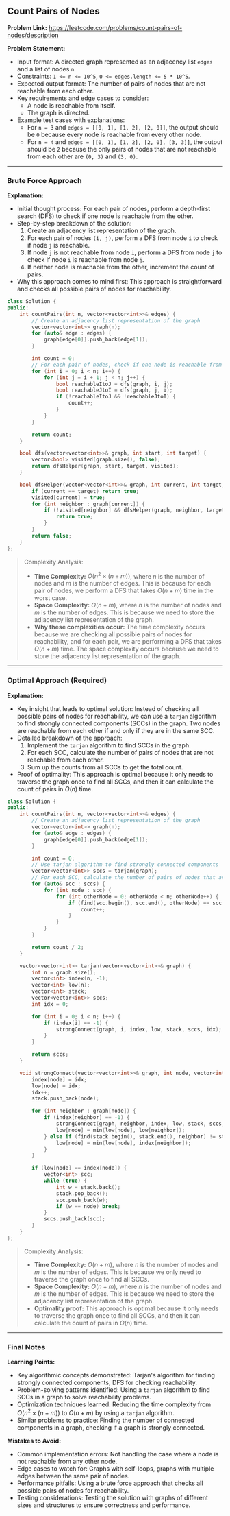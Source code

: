## Count Pairs of Nodes
**Problem Link:** https://leetcode.com/problems/count-pairs-of-nodes/description

**Problem Statement:**
- Input format: A directed graph represented as an adjacency list `edges` and a list of nodes `n`.
- Constraints: `1 <= n <= 10^5`, `0 <= edges.length <= 5 * 10^5`.
- Expected output format: The number of pairs of nodes that are not reachable from each other.
- Key requirements and edge cases to consider: 
    - A node is reachable from itself.
    - The graph is directed.
- Example test cases with explanations:
    - For `n = 3` and `edges = [[0, 1], [1, 2], [2, 0]]`, the output should be `0` because every node is reachable from every other node.
    - For `n = 4` and `edges = [[0, 1], [1, 2], [2, 0], [3, 3]]`, the output should be `2` because the only pairs of nodes that are not reachable from each other are `(0, 3)` and `(3, 0)`.

---

### Brute Force Approach

**Explanation:**
- Initial thought process: For each pair of nodes, perform a depth-first search (DFS) to check if one node is reachable from the other.
- Step-by-step breakdown of the solution:
    1. Create an adjacency list representation of the graph.
    2. For each pair of nodes `(i, j)`, perform a DFS from node `i` to check if node `j` is reachable.
    3. If node `j` is not reachable from node `i`, perform a DFS from node `j` to check if node `i` is reachable from node `j`.
    4. If neither node is reachable from the other, increment the count of pairs.
- Why this approach comes to mind first: This approach is straightforward and checks all possible pairs of nodes for reachability.

```cpp
class Solution {
public:
    int countPairs(int n, vector<vector<int>>& edges) {
        // Create an adjacency list representation of the graph
        vector<vector<int>> graph(n);
        for (auto& edge : edges) {
            graph[edge[0]].push_back(edge[1]);
        }

        int count = 0;
        // For each pair of nodes, check if one node is reachable from the other
        for (int i = 0; i < n; i++) {
            for (int j = i + 1; j < n; j++) {
                bool reachableItoJ = dfs(graph, i, j);
                bool reachableJtoI = dfs(graph, j, i);
                if (!reachableItoJ && !reachableJtoI) {
                    count++;
                }
            }
        }

        return count;
    }

    bool dfs(vector<vector<int>>& graph, int start, int target) {
        vector<bool> visited(graph.size(), false);
        return dfsHelper(graph, start, target, visited);
    }

    bool dfsHelper(vector<vector<int>>& graph, int current, int target, vector<bool>& visited) {
        if (current == target) return true;
        visited[current] = true;
        for (int neighbor : graph[current]) {
            if (!visited[neighbor] && dfsHelper(graph, neighbor, target, visited)) {
                return true;
            }
        }
        return false;
    }
};
```

> Complexity Analysis:
> - **Time Complexity:** $O(n^2 \times (n + m))$, where $n$ is the number of nodes and $m$ is the number of edges. This is because for each pair of nodes, we perform a DFS that takes $O(n + m)$ time in the worst case.
> - **Space Complexity:** $O(n + m)$, where $n$ is the number of nodes and $m$ is the number of edges. This is because we need to store the adjacency list representation of the graph.
> - **Why these complexities occur:** The time complexity occurs because we are checking all possible pairs of nodes for reachability, and for each pair, we are performing a DFS that takes $O(n + m)$ time. The space complexity occurs because we need to store the adjacency list representation of the graph.

---

### Optimal Approach (Required)

**Explanation:**
- Key insight that leads to optimal solution: Instead of checking all possible pairs of nodes for reachability, we can use a `tarjan` algorithm to find strongly connected components (SCCs) in the graph. Two nodes are reachable from each other if and only if they are in the same SCC.
- Detailed breakdown of the approach:
    1. Implement the `tarjan` algorithm to find SCCs in the graph.
    2. For each SCC, calculate the number of pairs of nodes that are not reachable from each other.
    3. Sum up the counts from all SCCs to get the total count.
- Proof of optimality: This approach is optimal because it only needs to traverse the graph once to find all SCCs, and then it can calculate the count of pairs in $O(n)$ time.

```cpp
class Solution {
public:
    int countPairs(int n, vector<vector<int>>& edges) {
        // Create an adjacency list representation of the graph
        vector<vector<int>> graph(n);
        for (auto& edge : edges) {
            graph[edge[0]].push_back(edge[1]);
        }

        int count = 0;
        // Use tarjan algorithm to find strongly connected components
        vector<vector<int>> sccs = tarjan(graph);
        // For each SCC, calculate the number of pairs of nodes that are not reachable from each other
        for (auto& scc : sccs) {
            for (int node : scc) {
                for (int otherNode = 0; otherNode < n; otherNode++) {
                    if (find(scc.begin(), scc.end(), otherNode) == scc.end()) {
                        count++;
                    }
                }
            }
        }

        return count / 2;
    }

    vector<vector<int>> tarjan(vector<vector<int>>& graph) {
        int n = graph.size();
        vector<int> index(n, -1);
        vector<int> low(n);
        vector<int> stack;
        vector<vector<int>> sccs;
        int idx = 0;

        for (int i = 0; i < n; i++) {
            if (index[i] == -1) {
                strongConnect(graph, i, index, low, stack, sccs, idx);
            }
        }

        return sccs;
    }

    void strongConnect(vector<vector<int>>& graph, int node, vector<int>& index, vector<int>& low, vector<int>& stack, vector<vector<int>>& sccs, int& idx) {
        index[node] = idx;
        low[node] = idx;
        idx++;
        stack.push_back(node);

        for (int neighbor : graph[node]) {
            if (index[neighbor] == -1) {
                strongConnect(graph, neighbor, index, low, stack, sccs, idx);
                low[node] = min(low[node], low[neighbor]);
            } else if (find(stack.begin(), stack.end(), neighbor) != stack.end()) {
                low[node] = min(low[node], index[neighbor]);
            }
        }

        if (low[node] == index[node]) {
            vector<int> scc;
            while (true) {
                int w = stack.back();
                stack.pop_back();
                scc.push_back(w);
                if (w == node) break;
            }
            sccs.push_back(scc);
        }
    }
};
```

> Complexity Analysis:
> - **Time Complexity:** $O(n + m)$, where $n$ is the number of nodes and $m$ is the number of edges. This is because we only need to traverse the graph once to find all SCCs.
> - **Space Complexity:** $O(n + m)$, where $n$ is the number of nodes and $m$ is the number of edges. This is because we need to store the adjacency list representation of the graph.
> - **Optimality proof:** This approach is optimal because it only needs to traverse the graph once to find all SCCs, and then it can calculate the count of pairs in $O(n)$ time.

---

### Final Notes

**Learning Points:**
- Key algorithmic concepts demonstrated: Tarjan's algorithm for finding strongly connected components, DFS for checking reachability.
- Problem-solving patterns identified: Using a `tarjan` algorithm to find SCCs in a graph to solve reachability problems.
- Optimization techniques learned: Reducing the time complexity from $O(n^2 \times (n + m))$ to $O(n + m)$ by using a `tarjan` algorithm.
- Similar problems to practice: Finding the number of connected components in a graph, checking if a graph is strongly connected.

**Mistakes to Avoid:**
- Common implementation errors: Not handling the case where a node is not reachable from any other node.
- Edge cases to watch for: Graphs with self-loops, graphs with multiple edges between the same pair of nodes.
- Performance pitfalls: Using a brute force approach that checks all possible pairs of nodes for reachability.
- Testing considerations: Testing the solution with graphs of different sizes and structures to ensure correctness and performance.